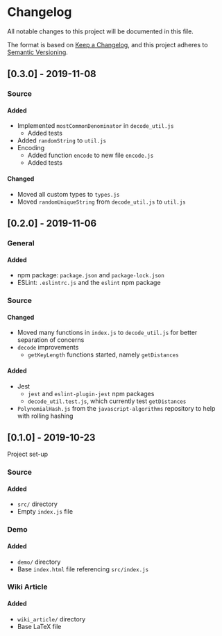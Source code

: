 # Changelog
All notable changes to this project will be documented in this file.

The format is based on [Keep a Changelog](https://keepachangelog.com/en/1.0.0/),
and this project adheres to [Semantic Versioning](https://semver.org/spec/v2.0.0.html).

## [0.3.0] - 2019-11-08
### Source
#### Added
- Implemented `mostCommonDenominator` in `decode_util.js`
  - Added tests
- Added `randomString` to `util.js`
- Encoding
  - Added function `encode` to new file `encode.js`
  - Added tests

#### Changed
- Moved all custom types to `types.js`
- Moved `randomUniqueString` from `decode_util.js` to `util.js`

## [0.2.0] - 2019-11-06
### General
#### Added
- npm package: `package.json` and `package-lock.json`
- ESLint: `.eslintrc.js` and the `eslint` npm package

### Source
#### Changed
- Moved many functions in `index.js` to `decode_util.js` for better separation of concerns
- `decode` improvements
  - `getKeyLength` functions started, namely `getDistances`
#### Added
- Jest
  - `jest` and `eslint-plugin-jest` npm packages
  - `decode_util.test.js`, which currently test `getDistances`
- `PolynomialHash.js` from the `javascript-algorithms` repository to help with rolling hashing

## [0.1.0] - 2019-10-23
Project set-up
### Source
#### Added
- `src/` directory
- Empty `index.js` file
### Demo
#### Added
- `demo/` directory
- Base `index.html` file referencing `src/index.js`
### Wiki Article
#### Added
- `wiki_article/` directory
- Base LaTeX file
